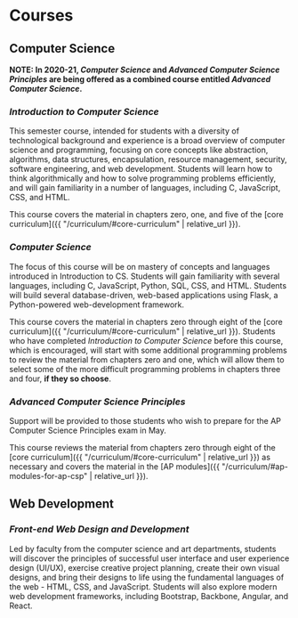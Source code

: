 # Courses

## Computer Science

**NOTE: In 2020-21, _Computer Science_ and _Advanced Computer Science Principles_ are being offered as a combined course entitled _Advanced Computer Science_.**

### _Introduction to Computer Science_

This semester course, intended for students with a diversity of technological background and experience is a broad overview of computer science and programming, focusing on core concepts like abstraction, algorithms, data structures, encapsulation, resource management, security, software engineering, and web development. Students will learn how to think algorithmically and how to solve programming problems efficiently, and will gain familiarity in a number of languages, including C, JavaScript, CSS, and HTML.

This course covers the material in chapters zero, one, and five of the [core curriculum]({{ "/curriculum/#core-curriculum" | relative_url }}).

### _Computer Science_

The focus of this course will be on mastery of concepts and languages introduced in Introduction to CS. Students will gain familiarity with several languages, including C, JavaScript, Python, SQL, CSS, and HTML. Students will build several database-driven, web-based applications using Flask, a Python-powered web-development framework.

This course covers the material in chapters zero through eight of the [core curriculum]({{ "/curriculum/#core-curriculum" | relative_url }}). Students who have completed _Introduction to Computer Science_ before this course, which is encouraged, will start with some additional programming problems to review the material from chapters zero and one, which will allow them to select some of the more difficult programming problems in chapters three and four, **if they so choose**.

### _Advanced Computer Science Principles_

Support will be provided to those students who wish to prepare for the AP Computer Science Principles exam in May.

This course reviews the material from chapters zero through eight of the [core curriculum]({{ "/curriculum/#core-curriculum" | relative_url }}) as necessary and covers the material in the [AP modules]({{ "/curriculum/#ap-modules-for-ap-csp"
 | relative_url }}).

## Web Development

### _Front-end Web Design and Development_ 

Led by faculty from the computer science and art departments, students will discover the principles of successful user interface and user experience design (UI/UX), exercise creative project planning, create their own visual designs, and bring their designs to life using the fundamental languages of the web - HTML, CSS, and JavaScript. Students will also explore modern web development frameworks, including Bootstrap, Backbone, Angular, and React.
